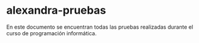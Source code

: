# alexandra-pruebas

En este documento se encuentran todas las pruebas realizadas durante el curso de programación informática.
